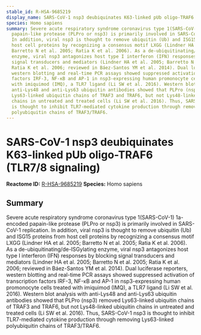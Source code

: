 ```yaml
---
stable_id: R-HSA-9685219
display_name: SARS-CoV-1 nsp3 deubiquinates K63-linked pUb oligo-TRAF6 (TLR7/8 signaling)
species: Homo sapiens
summary: Severe acute respiratory syndrome coronavirus type 1(SARS-CoV-1) 1a-encoded
  papain-like protease (PLPro or nsp3) is primarily involved in SARS-CoV-1 replication.
  In addition, viral nsp3 is thought to remove ubiquitin (Ub) and ISG15 proteins from
  host cell proteins by recognizing a consensus motif LXGG (Lindner HA et al. 2005;
  Barretto N et al. 2005; Ratia K et al. 2006). As a de-ubiquitinating/de-ISGylating
  enzyme, viral nsp3 antagonizes host type I interferon (IFN) responses by blocking
  signal transducers and mediators (Lindner HA et al. 2005; Barretto N et al. 2005;
  Ratia K et al. 2006; reviewed in Báez-Santos YM et al. 2014). Dual luciferase reporters,
  western blotting and real-time PCR assays showed suppressed activation of transcription
  factors IRF-3, NF-κB and AP-1 in nsp3-expressing human promonocyte cells treated
  with imiquimod (IMQ), a TLR7 ligand (Li SW et al. 2016). Western blot analysis with
  anti-Lys48 and anti-Lys63 ubiquitin antibodies showed that PLPro (nsp3) removed
  Lys63-linked ubiquitin chains of TRAF3 and TRAF6, but not Lys48-linked ubiquitin
  chains in untreated and treated cells (Li SW et al. 2016). Thus, SARS-CoV-1 nsp3
  is thought to inhibit TLR7-mediated cytokine production through removing Lys63-linked
  polyubiquitin chains of TRAF3/TRAF6.
---
```


# SARS-CoV-1 nsp3 deubiquinates K63-linked pUb oligo-TRAF6 (TLR7/8 signaling)
**Reactome ID:** [R-HSA-9685219](https://reactome.org/content/detail/R-HSA-9685219)
**Species:** Homo sapiens

## Summary

Severe acute respiratory syndrome coronavirus type 1(SARS-CoV-1) 1a-encoded papain-like protease (PLPro or nsp3) is primarily involved in SARS-CoV-1 replication. In addition, viral nsp3 is thought to remove ubiquitin (Ub) and ISG15 proteins from host cell proteins by recognizing a consensus motif LXGG (Lindner HA et al. 2005; Barretto N et al. 2005; Ratia K et al. 2006). As a de-ubiquitinating/de-ISGylating enzyme, viral nsp3 antagonizes host type I interferon (IFN) responses by blocking signal transducers and mediators (Lindner HA et al. 2005; Barretto N et al. 2005; Ratia K et al. 2006; reviewed in Báez-Santos YM et al. 2014). Dual luciferase reporters, western blotting and real-time PCR assays showed suppressed activation of transcription factors IRF-3, NF-κB and AP-1 in nsp3-expressing human promonocyte cells treated with imiquimod (IMQ), a TLR7 ligand (Li SW et al. 2016). Western blot analysis with anti-Lys48 and anti-Lys63 ubiquitin antibodies showed that PLPro (nsp3) removed Lys63-linked ubiquitin chains of TRAF3 and TRAF6, but not Lys48-linked ubiquitin chains in untreated and treated cells (Li SW et al. 2016). Thus, SARS-CoV-1 nsp3 is thought to inhibit TLR7-mediated cytokine production through removing Lys63-linked polyubiquitin chains of TRAF3/TRAF6.
